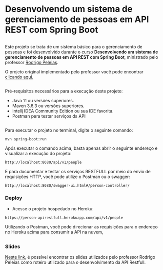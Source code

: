 #  Desenvolvendo um sistema de gerenciamento de pessoas em API REST com Spring Boot
##
Este projeto se trata de um sistema básico para o gerenciamento de pessoas e foi desenvolvido durante
o curso **Desenvolvendo um sistema de gerenciamento de pessoas em API REST com Spring Boot**, ministrado
pelo professor <a href="https://www.linkedin.com/in/rodrigopeleias/">Rodrigo Peleias</a>.

O projeto original implementado pelo professor você pode encontrar
<a href="https://github.com/rpeleias/personapi_digital_innovation_one">clicando aqui.</a>

##
Pré-requisitos necessários para a execução deste projeto:

* Java 11 ou versões superiores.
* Maven 3.6.3 ou versões superiores.
* Intellj IDEA Community Edition ou sua IDE favorita.
* Postman para testar serviços da API

##
Para executar o projeto no terminal, digite o seguinte comando:

```shell script
mvn spring-boot:run 
```

Após executar o comando acima, basta apenas abrir o seguinte endereço 
e visualizar a execução do projeto:

```
http://localhost:8080/api/v1/people
```

E para documentar e testar os serviços RESTFULL por meio do envio de 
requisições HTTP, você pode utilize o Postman ou o swagger:
```
http://localhost:8080/swagger-ui.html#/person-controller/
```

### Deploy 
* Acesse o projeto hospedado no Heroku:
```
https://person-apirestfull.herokuapp.com/api/v1/people
```
Utilizando o Postman, você pode direcionar as requisições
para o endereço no Heroku acima para consumir a API na nuvem,

##
### Slides
[Neste link](https://drive.google.com/file/d/1crVPOVl6ok2HeYjh3fjQuGQn2lDZVHrn/view?usp=sharing), 
é possível encontrar os slides utilizados pelo professor Rodrigo Peleias como roteiro utilizado para o desenvolvimento da API Restfull.
